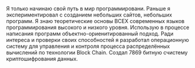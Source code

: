 Я только начинаю свой путь в мир программировани. Раньше я экспериментировал с созданием небольших сайтов, небольших программ. Я знаю теоретические основы ВСЕХ современных языков программирования высокого и низкого уровня. Использую в процессе написания программ объектно-ориенитированный подход. Ради интереса и проверки своих способностей я разработал операционную систему для управления и контроля процесса распределённых вычислений по технологии Block Chain. Создал 7869 битную счистему криптошифрования данных. 
